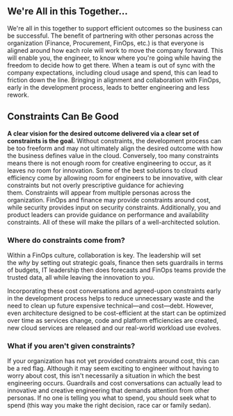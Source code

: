 ## We're All in this Together...

We're all in this together to support efficient outcomes so the business can be successful. The benefit of partnering with other personas across the organization (Finance, Procurement, FinOps, etc.) is that everyone is aligned around how each role will work to move the company forward. This will enable you, the engineer, to know where you're going while having the freedom to decide how to get there. When a team is out of sync with the company expectations, including cloud usage and spend, this can lead to friction down the line. Bringing in alignment and collaboration with FinOps, early in the development process, leads to better engineering and less rework.


## Constraints Can Be Good

**A clear vision for the desired outcome delivered via a clear set of constraints is the goal.** Without constraints, the development process can be too freeform and may not ultimately align the desired outcome with how the business defines value in the cloud. Conversely, too many constraints means there is not enough room for creative engineering to occur, as it leaves no room for innovation. Some of the best solutions to cloud efficiency come by allowing room for engineers to be innovative, with clear constraints but not overly prescriptive guidance for achieving them. Constraints will appear from multiple personas across the organization. FinOps and finance may provide constraints around cost, while security provides input on security constraints. Additionally, you and product leaders can provide guidance on performance and availability constraints. All of these will make the pillars of a well-architected solution.

### **Where do constraints come from?** 

Within a FinOps culture, collaboration is key. The leadership will set the _why_ by setting out strategic goals, finance then sets guardrails in terms of budgets, IT leadership then does forecasts and FinOps teams provide the trusted data, all while leaving the innovation to you. 

  

Incorporating these cost conversations and agreed-upon constraints early in the development process helps to reduce unnecessary waste and the need to clean up future expensive technical—and cost—debt. However, even architecture designed to be cost-efficient at the start can be optimized over time as services change, code and platform efficiencies are created, new cloud services are released and our real-world workload use evolves. 

### **What if you aren't given constraints?**

If your organization has not yet provided constraints around cost, this can be a red flag. Although it may seem exciting to engineer without having to worry about cost, this isn't necessarily a situation in which the best engineering occurs. Guardrails and cost conversations can actually lead to innovative and creative engineering that demands attention from other personas. If no one is telling you what to spend, you should seek what to spend (this way you make the right decision, race car or family sedan).